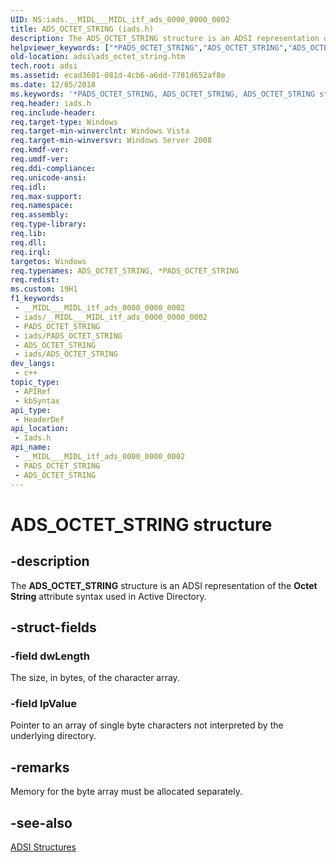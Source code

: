 ```yaml
---
UID: NS:iads.__MIDL___MIDL_itf_ads_0000_0000_0002
title: ADS_OCTET_STRING (iads.h)
description: The ADS_OCTET_STRING structure is an ADSI representation of the Octet String attribute syntax used in Active Directory.
helpviewer_keywords: ["*PADS_OCTET_STRING","ADS_OCTET_STRING","ADS_OCTET_STRING structure [ADSI]","PADS_OCTET_STRING","PADS_OCTET_STRING structure pointer [ADSI]","_ds_ads_octet_string","adsi.ads__octet__string","adsi.ads_octet_string","iads/ADS_OCTET_STRING","iads/PADS_OCTET_STRING"]
old-location: adsi\ads_octet_string.htm
tech.root: adsi
ms.assetid: ecad3601-081d-4cb6-a6dd-7781d652af8e
ms.date: 12/05/2018
ms.keywords: '*PADS_OCTET_STRING, ADS_OCTET_STRING, ADS_OCTET_STRING structure [ADSI], PADS_OCTET_STRING, PADS_OCTET_STRING structure pointer [ADSI], _ds_ads_octet_string, adsi.ads__octet__string, adsi.ads_octet_string, iads/ADS_OCTET_STRING, iads/PADS_OCTET_STRING'
req.header: iads.h
req.include-header: 
req.target-type: Windows
req.target-min-winverclnt: Windows Vista
req.target-min-winversvr: Windows Server 2008
req.kmdf-ver: 
req.umdf-ver: 
req.ddi-compliance: 
req.unicode-ansi: 
req.idl: 
req.max-support: 
req.namespace: 
req.assembly: 
req.type-library: 
req.lib: 
req.dll: 
req.irql: 
targetos: Windows
req.typenames: ADS_OCTET_STRING, *PADS_OCTET_STRING
req.redist: 
ms.custom: 19H1
f1_keywords:
 - __MIDL___MIDL_itf_ads_0000_0000_0002
 - iads/__MIDL___MIDL_itf_ads_0000_0000_0002
 - PADS_OCTET_STRING
 - iads/PADS_OCTET_STRING
 - ADS_OCTET_STRING
 - iads/ADS_OCTET_STRING
dev_langs:
 - c++
topic_type:
 - APIRef
 - kbSyntax
api_type:
 - HeaderDef
api_location:
 - Iads.h
api_name:
 - __MIDL___MIDL_itf_ads_0000_0000_0002
 - PADS_OCTET_STRING
 - ADS_OCTET_STRING
---
```


# ADS_OCTET_STRING structure


## -description

The <b>ADS_OCTET_STRING</b> structure is an ADSI representation of the <b>Octet String</b> attribute syntax used in Active Directory.

## -struct-fields

### -field dwLength

The size, in bytes, of the character array.

### -field lpValue

Pointer to an array of single byte characters 
not interpreted by the underlying directory.

## -remarks

Memory for the byte array must be allocated separately.

## -see-also

<a href="/windows/desktop/ADSI/adsi-structures">ADSI Structures</a>

